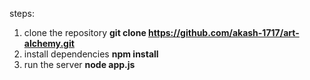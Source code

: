 steps:
1. clone the repository
   **git clone https://github.com/akash-1717/art-alchemy.git**
2. install dependencies
   **npm install**
3. run the server
   **node app.js**
